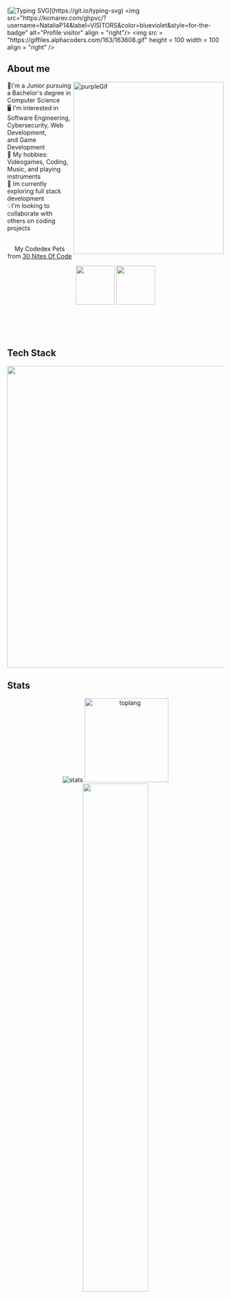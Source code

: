 [![Typing SVG](https://readme-typing-svg.demolab.com?font=Fira+Code&weight=500&size=30&pause=1000&color=A745FB&background=FFFFFF00&center=true&vCenter=true&multiline=true&random=false&width=600&height=100&lines=Hello!+My+name+is+Natalia+Peguero;Welcome+to+my+Github+Profile!)](https://git.io/typing-svg)
<img src="https://komarev.com/ghpvc/?username=NataliaP14&label=VISITORS&color=blueviolet&style=for-the-badge" alt="Profile visitor" align = "right"/>
<img src = "https://giffiles.alphacoders.com/163/163608.gif" height = 100 width = 100 align = "right" />


## About me 
<img src="https://www.icegif.com/wp-content/uploads/2021/09/icegif-5.gif" alt="purpleGif" width= 350 height = 400 align="right" />
🌟I'm a Junior pursuing a Bachelor's degree in Computer Science<br>
🖥️ I'm interested in Software Engineering, Cybersecurity, Web Development,<br> and Game Development<br>
💬 My hobbies: Videogames, Coding, Music, and playing instruments <br>
🧠 Im currently exploring full stack development <br>
💡I'm looking to collaborate with others on coding projects<br>
<br>

<p align = "center" style = "text-decoration: none;">My Codedex Pets from <a href = "https://www.codedex.io/30-nites-of-code">30 Nites Of Code</a></p>
<div align = center>
<img src = "https://www.codedex.io/images/code-nights/evolved-happy-dragon.gif" width = 90 />
<img src = "https://www.codedex.io/images/code-nights/evolved-happy-dinosaur.gif" width = 90 />
</div>
<br><br><br><br>

## Tech Stack  
<img src="https://skillicons.dev/icons?i=java,python,c,html,css,javascript,react,lua,vscode,eclipse,idea,github,figma,anaconda,vite,firebase,mysql,spring," width=700/>


## Stats
<div align = "center">
<img src = "https://github-readme-stats.vercel.app/api?username=NataliaP14&theme=midnight-purple&show_icons=true" alt = "stats" />
<img src = "https://github-readme-stats.vercel.app/api/top-langs?username=NataliaP14&locale=en&hide_title=false&layout=compact&langs_count=5&theme=midnight-purple&hide_border=false&order=2" height= "195" alt = "toplang"/>
<img src = "https://git-hub-streak-stats.vercel.app?user=NataliaP14&theme=midnight-purple" width = 55% />
</div>

## Lets connect!
<a href="https://www.linkedin.com/in/natalia-peguero-417266239/" target="blank">
<img align="center" src="https://skillicons.dev/icons?i=linkedin" alt="Linkedin" width = 45 />
</a>

<!---
NataliaP14/NataliaP14 is a ✨ special ✨ repository because its `README.md` (this file) appears on your GitHub profile.
You can click the Preview link to take a look at your changes.
--->

